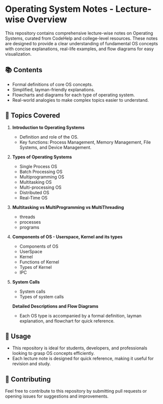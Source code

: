 

# Operating System Notes - Lecture-wise Overview

This repository contains comprehensive lecture-wise notes on Operating Systems, curated from CodeHelp and college-level resources. These notes are designed to provide a clear understanding of fundamental OS concepts with concise explanations, real-life examples, and flow diagrams for easy visualization.

## 📚 **Contents**
- Formal definitions of core OS concepts.
- Simplified, layman-friendly explanations.
- Flowcharts and diagrams for each type of operating system.
- Real-world analogies to make complex topics easier to understand.

## 📝 **Topics Covered**
1. **Introduction to Operating Systems**
   - Definition and role of the OS.
   - Key functions: Process Management, Memory Management, File Systems, and Device Management.
   
2. **Types of Operating Systems**
   - Single Process OS
   - Batch Processing OS
   - Multiprogramming OS
   - Multitasking OS
   - Multi-processing OS
   - Distributed OS
   - Real-Time OS

3. **Multitasking vs MultiProgramming vs MultiThreading**
   - threads
   - processes
   - programs

4. **Components of OS - Userspace, Kernel and its types**
   - Components of OS
   - UserSpace
   - Kernel
   - Functions of Kernel
   - Types of Kernel
   - IPC

5. **System Calls**
   - System calls
   - Types of system calls
   
   **Detailed Descriptions and Flow Diagrams**
   - Each OS type is accompanied by a formal definition, layman explanation, and flowchart for quick reference.
   
## 📂 **Usage**
- This repository is ideal for students, developers, and professionals looking to grasp OS concepts efficiently.
- Each lecture note is designed for quick reference, making it useful for revision and study.

## 🔗 **Contributing**
Feel free to contribute to this repository by submitting pull requests or opening issues for suggestions and improvements.

